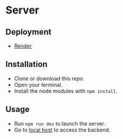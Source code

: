 # Server

## Deployment
- <a href="https://maulers-server.onrender.com/" target="_blank">Render</a>

## Installation

- Clone or download this repo.
- Open your terminal.
- Install the node modules with `npm install`.

## Usage

- Run `npm run dev` to launch the server.
- Go to <a href="http://localhost:3000/" target="_blank">local host</a> to access the backend.
